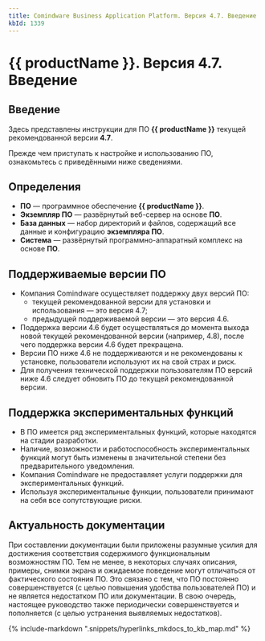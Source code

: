 ```yaml
---
title: Comindware Business Application Platform. Версия 4.7. Введение
kbId: 1339
---
```


# {{ productName }}. Версия 4.7. Введение

## Введение

Здесь представлены инструкции для ПО **{{ productName }}** текущей рекомендованной версии **4.7**.

Прежде чем приступать к настройке и использованию ПО, ознакомьтесь с приведёнными ниже сведениями.

## Определения

- **ПО** — программное обеспечение **{{ productName }}**.
- **Экземпляр ПО** — развёрнутый веб-сервер на основе **ПО**.
- **База данных** — набор директорий и файлов, содержащий все данные и конфигурацию **экземпляра ПО**.
- **Система** — развёрнутый программно-аппаратный комплекс на основе **ПО**.

## Поддерживаемые версии ПО

- Компания Comindware осуществляет поддержку двух версий ПО:
    - текущей рекомендованной версии для установки и использования — это версия 4.7;
    - предыдущей поддерживаемой версии — это версия 4.6.
- Поддержка версии 4.6 будет осуществляться до момента выхода новой текущей рекомендованной версии (например, 4.8), после чего поддержка версии 4.6 будет прекращена.
- Версии ПО ниже 4.6 не поддерживаются и не рекомендованы к установке, пользователи используют их на свой страх и риск.
- Для получения технической поддержки пользователям ПО версий ниже 4.6 следует обновить ПО до текущей рекомендованной версии.

## Поддержка экспериментальных функций

- В ПО имеется ряд экспериментальных функций, которые находятся на стадии разработки.
- Наличие, возможности и работоспособность экспериментальных функций могут быть изменены в значительной степени без предварительного уведомления.
- Компания Comindware не предоставляет услуги поддержки для экспериментальных функций.
- Используя экспериментальные функции, пользователи принимают на себя все сопутствующие риски.

## Актуальность документации

При составлении документации были приложены разумные усилия для достижения соответствия содержимого функциональным возможностям ПО. Тем не менее, в некоторых случаях описания, примеры, снимки экрана и ожидаемое поведение могут отличаться от фактического состояния ПО. Это связано с тем, что ПО постоянно совершенствуется (с целью повышения удобства пользователей ПО) и не является недостатком ПО или документации. В свою очередь, настоящее руководство также периодически совершенствуется и пополняется (с целью устранения выявляемых недостатков).

{% include-markdown ".snippets/hyperlinks_mkdocs_to_kb_map.md" %}
